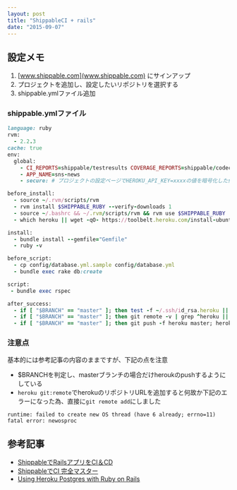 ```yaml
---
layout: post
title: "ShippableCI + rails"
date: "2015-09-07"
---
```


## 設定メモ
1. [www.shippable.com](www.shippable.com) にサインアップ
2. プロジェクトを追加し、設定したいリポジトリを選択する
3. shippable.ymlファイル追加

### shippable.ymlファイル

```ruby
language: ruby
rvm:
  - 2.2.3
cache: true
env:
  global:
    - CI_REPORTS=shippable/testresults COVERAGE_REPORTS=shippable/codecoverage
    - APP_NAME=sns-news
    - secure: # プロジェクトの設定ページでHEROKU_API_KEY=xxxxの値を暗号化した値をここに設定する

before_install:
  - source ~/.rvm/scripts/rvm
  - rvm install $SHIPPABLE_RUBY --verify-downloads 1
  - source ~/.bashrc && ~/.rvm/scripts/rvm && rvm use $SHIPPABLE_RUBY
  - which heroku || wget -qO- https://toolbelt.heroku.com/install-ubuntu.sh | sh

install:
  - bundle install --gemfile="Gemfile"
  - ruby -v

before_script:
  - cp config/database.yml.sample config/database.yml
  - bundle exec rake db:create

script:
 - bundle exec rspec

after_success:
  - if [ "$BRANCH" == "master" ]; then test -f ~/.ssh/id_rsa.heroku || ssh-keygen -y -f ~/.ssh/id_rsa > ~/.ssh/id_rsa.heroku && heroku keys:add ~/.ssh/id_rsa.heroku; fi
  - if [ "$BRANCH" == "master" ]; then git remote -v | grep ^heroku || git remote add heroku git@heroku.com:$APP_NAME.git; fi
  - if [ "$BRANCH" == "master" ]; then git push -f heroku master; heroku run rake db:migrate; fi
```

### 注意点
基本的には参考記事の内容のままですが、下記の点を注意

- $BRANCHを判定し、masterブランチの場合だけheroukのpushするようにしている
- `heroku git:remote`でherokuのリポジトリURLを追加すると何故か下記のエラーになった為、直接に`git remote add`にしました

```shell
runtime: failed to create new OS thread (have 6 already; errno=11)
fatal error: newosproc
```

## 参考記事
- [ShippableでRailsアプリをCI＆CD](http://qiita.com/na999ta/items/b89da87a3e6ebd95dde6#2-6)
- [ShippableでCI 完全マスター](http://qiita.com/anoworl/items/441f9d7ced5b2737b385)
- [Using Heroku Postgres with Ruby on Rails](http://docs.shippable.com/heroku/#using-heroku-postgres-with-ruby-on-rails)
